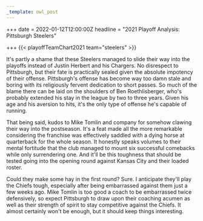 ```yaml
---
_template: owl_post
---
```



+++
date = 2022-01-12T12:00:00Z
headline = "2021 Playoff Analysis: Pittsburgh Steelers"

+++
{{< playoffTeamChart2021 team="steelers" >}}

It's partly a shame that these Steelers managed to slide their way into the playoffs instead of Justin Herbert and his Chargers. No disrespect to Pittsburgh, but their fate is practically sealed given the absolute impotency of their offense. Pittsburgh's offense has become way too damn stale and boring with its religiously fervent dedication to short passes. So much of the blame there can be laid on the shoulders of Ben Roethlisberger, who's probably extended his stay in the league by two to three years. Given his age and his aversion to hits, it's the only type of offense he's capable of running.

That being said, kudos to Mike Tomlin and company for somehow clawing their way into the postseason. It's a feat made all the more remarkable considering the franchise was effectively saddled with a dying horse at quarterback for the whole season. It honestly speaks volumes to their mental fortitude that the club managed to mount six successful comebacks while only surrendering one. And it'll be this toughness that should be tested going into the opening round against Kansas City and their loaded roster.

Could they make some hay in the first round? Sure. I anticipate they'll play the Chiefs tough, especially after being embarrassed against them just a few weeks ago. Mike Tomlin is too good a coach to be embarrassed twice defensively, so expect Pittsburgh to draw upon their coaching acumen as well as their strength of spirit to stay competitive against the Chiefs. It almost certainly won't be enough, but it should keep things interesting.
